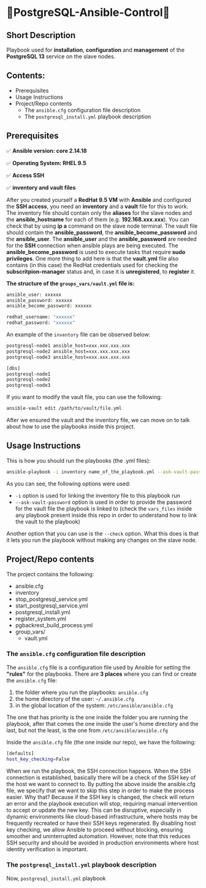 # :wrench:PostgreSQL-Ansible-Control:wrench:

## Short Description

Playbook used for **installation**, **configuration** and **management** of the **PostgreSQL 13** service on the slave nodes. 

## Contents:

- Prerequisites
- Usage Instructions
- Project/Repo contents
    - The `ansible.cfg` configuration file description
    - The `postgresql_install.yml` playbook description

## Prerequisites

:white_check_mark: **Ansible version: core 2.14.18**

:white_check_mark: **Operating System: RHEL 9.5**

:white_check_mark: **Access SSH** 

:white_check_mark: **inventory and vault files** 

After you created yourself a **RedHat 9.5 VM** with **Ansible** and configured the **SSH access**, you need an **inventory** and a **vault** file for this to work. The inventory file should contain only the **aliases** for the slave nodes and the **ansible_hostname** for each of them (e.g. **192.168.xxx.xxx**). You can check that by using **ip a** command on the slave node terminal. The vault file should contain the **ansible_password**, the **ansible_become_password** and the **ansible_user**. The **ansible_user** and the **ansible_password** are needed for the **SSH** connection when ansible plays are being executed. The **ansible_become_password** is used to execute tasks that require **sudo privileges**. One more thing to add here is that the **vault.yml** file also contains (in this case) the RedHat credentials used for checking the **subscritpion-manager** status and, in case it is **unregistered**, to **register** it.   

**The structure of the `groups_vars/vault.yml` file is:**

```bash
ansible_user: xxxxxx
ansible_password: xxxxxx
ansible_become_password: xxxxxx

redhat_username: "xxxxxx"
redhat_password: "xxxxxx"
```

An example of the `inventory` file can be observed below: 

```bash
postgresql-node1 ansible_host=xxx.xxx.xxx.xxx
postgresql-node2 ansible_host=xxx.xxx.xxx.xxx
postgresql-node3 ansible_host=xxx.xxx.xxx.xxx

[dbs]
postgresql-node1
postgresql-node2
postgresql-node3
```

If you want to modify the vault file, you can use the following: 

```bash
ansible-vault edit /path/to/vault/file.yml
```

After we ensured the vault and the inventory file, we can move on to talk about how to use the playbooks inside this project.

## Usage Instructions

This is how you should run the playbooks (the .yml files): 

```bash
ansible-playbook -i inventory name_of_the_playbook.yml --ask-vault-password
```

As you can see, the following options were used:

- `-i` option is used for linking the inventory file to this playbook run
- `--ask-vault-password` option is used in order to provide the password for the vault file the playbook is linked to (check the `vars_files` inside any playbook present inside this repo in order to understand how to link the vault to the playbook)

Another option that you can use is the `--check` option. What this does is that it lets you run the playbook without making any changes on the slave node.

## Project/Repo contents

The project contains the following: 

- ansible.cfg
- inventory
- stop_postgresql_service.yml
- start_postgresql_service.yml
- postgresql_install.yml
- register_system.yml
- pgbackrest_build_process.yml
- group_vars/
    - vault.yml

### The `ansible.cfg` configuration file description

The `ansible.cfg` file is a configuration file used by Ansible for setting the **"rules"** for the playbooks. There are **3 places** where you can find or create the `ansible.cfg` file:

1. the folder where you run the playbooks: `ansible.cfg`
2. the home directory of the user: `~/.ansible.cfg`
3. in the global location of the system: `/etc/ansible/ansible.cfg`

The one that has priority is the one inside the folder you are running the playbook, after that comes the one inside the user's home directory and the last, but not the least, is the one from `/etc/ansible/ansible.cfg` 

Inside the `ansible.cfg` file (the one inside our repo), we have the following: 

```bash
[defaults]
host_key_checking=False
```

When we run the playbook, the SSH connection happens. When the SSH connection is established, basically there will be a check of the SSH key of the host we want to connect to. By putting the above inside the ansible.cfg file, we specify that we want to skip this step in order to make the process easier. Why that? Because if the SSH key is changed, the check will return an error and the playbook execution will stop, requiring manual intervention to accept or update the new key. This can be disruptive, especially in dynamic environments like cloud-based infrastructure, where hosts may be frequently recreated or have their SSH keys regenerated. By disabling host key checking, we allow Ansible to proceed without blocking, ensuring smoother and uninterrupted automation. However, note that this reduces SSH security and should be avoided in production environments where host identity verification is important.

### The `postgresql_install.yml` playbook description

Now, `postgresql_install.yml` playbook


